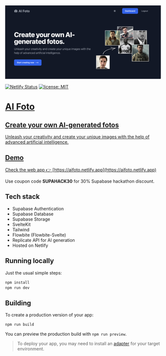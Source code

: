 ![Screenshot](./screenshot.png)

[![Netlify Status](https://api.netlify.com/api/v1/badges/8831d402-d51a-45e7-b86a-c6c953156a16/deploy-status)](https://app.netlify.com/sites/aifoto/deploys) <a href="https://opensource.org/licenses/MIT"><img src="https://img.shields.io/badge/license-MIT-blue.svg" alt="license: MIT">

# AI Foto

## Create your own AI-generated fotos

Unleash your creativity and create your unique images with the help of advanced artificial intelligence.

## Demo

Check the web app 👉
[https://aifoto.netlify.app](https://aifoto.netlify.app)

Use coupon code **SUPAHACK30** for 30% Supabase hackathon discount.

## Tech stack

- Supabase Authentication
- Supabase Database
- Supabase Storage
- SvelteKit
- Tailwind
- Flowbite (Flowbite-Svelte)
- Replicate API for AI generation
- Hosted on Netlify

## Running locally

Just the usual simple steps:

```bash
npm install
npm run dev
```

## Building

To create a production version of your app:

```bash
npm run build
```

You can preview the production build with `npm run preview`.

> To deploy your app, you may need to install an [adapter](https://kit.svelte.dev/docs/adapters) for your target environment.
